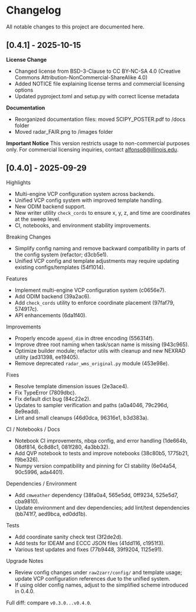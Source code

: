 # Changelog

All notable changes to this project are documented here.

## [0.4.1] - 2025-10-15

**License Change**
- Changed license from BSD-3-Clause to CC BY-NC-SA 4.0 (Creative Commons Attribution-NonCommercial-ShareAlike 4.0)
- Added NOTICE file explaining license terms and commercial licensing options
- Updated pyproject.toml and setup.py with correct license metadata

**Documentation**
- Reorganized documentation files: moved SCIPY_POSTER.pdf to /docs folder
- Moved radar_FAIR.png to /images folder

**Important Notice**
This version restricts usage to non-commercial purposes only. For commercial licensing inquiries, contact alfonso8@illinois.edu.

## [0.4.0] - 2025-09-29

Highlights
- Multi-engine VCP configuration system across backends.
- Unified VCP config system with improved template handling.
- New ODIM backend support.
- New writer utility `check_cords` to ensure x, y, z, and time are coordinates at the sweep level.
- CI, notebooks, and environment stability improvements.

Breaking Changes
- Simplify config naming and remove backward compatibility in parts of the config system (refactor; d3cb5e1).
- Unified VCP config and template adjustments may require updating existing configs/templates (54f1014).

Features
- Implement multi-engine VCP configuration system (c0656e7).
- Add ODIM backend (39a2ac6).
- Add `check_cords` utility to enforce coordinate placement (97faf79, 574917c).
- API enhancements (6da1f40).

Improvements
- Properly encode `append_dim` in dtree encoding (556314f).
- Improve dtree root naming when task/scan name is missing (943c965).
- Optimize builder module; refactor utils with cleanup and new NEXRAD utility (ad31398, ee19405).
- Remove deprecated `radar_wms_original.py` module (453e98e).

Fixes
- Resolve template dimension issues (2e3ace4).
- Fix TypeError (7809dbc).
- Fix default dict bug (84c22e2).
- Updates to sampler verification and paths (a0a4046, 79c296d, 8e9eadd).
- Lint and small cleanups (46d0dca, 96316e1, b3d383a).

CI / Notebooks / Docs
- Notebook CI improvements, nbqa config, and error handling (1de664b, 08df814, 6c8d8c1, 081f280, 4a3bb32).
- Add QVP notebook to tests and improve notebooks (38c80b5, 1775b21, f9be326).
- Numpy version compatibility and pinning for CI stability (6e04a54, 90c5996, ada4401).

Dependencies / Environment
- Add `cmweather` dependency (38fa0a4, 565e5dd, 0ff9234, 525e5d7, cba9810).
- Update environment and dev dependencies; add lint/test dependencies (bb741f7, aed9bca, ed0dd1b).

Tests
- Add coordinate sanity check test (3f2de2d).
- Add tests for IDEAM and ECCC JSON files (41dd116, c1951f3).
- Various test updates and fixes (77b9448, 39f9204, 1125e91).

Upgrade Notes
- Review config changes under `raw2zarr/config/` and template usage; update VCP configuration references due to the unified system.
- If using older config names, adjust to the simplified scheme introduced in 0.4.0.

Full diff: compare `v0.3.0...v0.4.0`.
